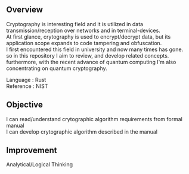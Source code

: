## Overview

Cryptography is interesting field and it is utilized in data transmission/reception over networks and in terminal-devices. <br/>
At first glance, crytography is used to encrypt/decrypt data, but its application scope expands to code tampering and obfuscation. <br/>
I first encountered this field in university and now many times has gone. <br/>
so in this repository I aim to review, and develop related concepts. <br/>
furthermore, with the recent advance of quantum computing I'm also concentrating on quantum cryptography. <br/>

Language : Rust <br/>
Reference : NIST <br/>

## Objective

I can read/understand crytographic algorithm requirements from formal manual </br>
I can develop crytographic algorithm described in the manual </br>

## Improvement

Analytical/Logical Thinking </br>

